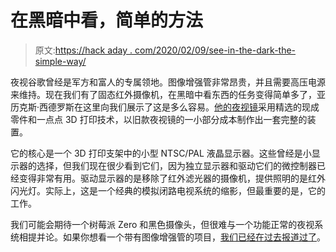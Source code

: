 # 在黑暗中看，简单的方法

> 原文:[https://hack aday . com/2020/02/09/see-in-the-dark-the-simple-way/](https://hackaday.com/2020/02/09/see-in-the-dark-the-simple-way/)

夜视谷歌曾经是军方和富人的专属领地。图像增强管非常昂贵，并且需要高压电源来维持。现在我们有了固态红外摄像机，在黑暗中看东西的任务变得简单多了，亚历克斯·西德罗斯在这里向我们展示了这是多么容易。[他的夜视镜](https://github.com/aziddy/nightvison_goggles)采用精选的现成零件和一点点 3D 打印技术，以旧款夜视镜的一小部分成本制作出一套完整的装置。

它的核心是一个 3D 打印支架中的小型 NTSC/PAL 液晶显示器。这些曾经是小显示器的选择，但我们现在很少看到它们，因为独立显示器和驱动它们的微控制器已经变得非常有用。驱动显示器的是移除了红外滤光器的摄像机，提供照明的是红外闪光灯。实际上，这是一个经典的模拟闭路电视系统的缩影，但最重要的是，它的工作。

我们可能会期待一个树莓派 Zero 和黑色摄像头，但很难与一个功能正常的夜视系统相提并论。如果你想看一个带有图像增强管的项目，[我们已经在过去报道过了](https://hackaday.com/2019/04/10/see-whats-inside-night-vision-and-how-to-build-your-own/)。